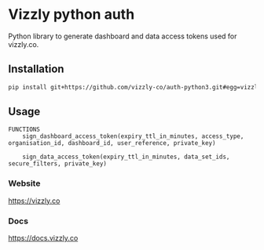 # Vizzly python auth

Python library to generate dashboard and data access tokens used for vizzly.co.

## Installation
```sh
pip install git+https://github.com/vizzly-co/auth-python3.git#egg=vizzly_auth
```

## Usage
```
FUNCTIONS
    sign_dashboard_access_token(expiry_ttl_in_minutes, access_type, organisation_id, dashboard_id, user_reference, private_key)

    sign_data_access_token(expiry_ttl_in_minutes, data_set_ids, secure_filters, private_key)
```

### Website
https://vizzly.co

### Docs
https://docs.vizzly.co
